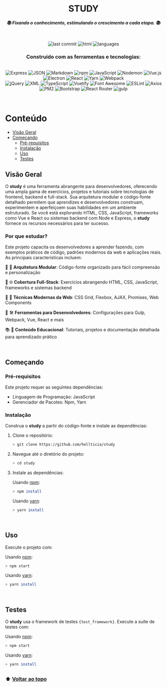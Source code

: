 <h1 align="center">STUDY</h1>

<div align="center">
  <em><strong>📚 Fixando o conhecimento, estimulando o crescimento a cada etapa. 📚</strong></em>
</div>

<br> <!-- Espaço entre as seções -->
<div align="center">
  <img src="https://img.shields.io/github/last-commit/hellticia/study?style=flat&logo=git&logoColor=white&color=0080ff" alt="last commit">  
  <img src="https://img.shields.io/github/languages/top/hellticia/study?style=flat&color=0080ff" alt="html">  
  <img src="https://img.shields.io/github/languages/count/hellticia/study?style=flat&color=0080ff" alt="languages">
</div>

<h3 align="center">Construído com as ferramentas e tecnologias:</h3>
<br> <!-- Espaço entre as seções -->
<div align="center">
  <img src="https://img.shields.io/badge/Express-000000.svg?style=flat&logo=Express&logoColor=white" alt="Express">  
  <img src="https://img.shields.io/badge/JSON-000000.svg?style=flat&logo=JSON&logoColor=white" alt="JSON">  
  <img src="https://img.shields.io/badge/Markdown-000000.svg?style=flat&logo=Markdown&logoColor=white" alt="Markdown">  
  <img src="https://img.shields.io/badge/npm-CB3837.svg?style=flat&logo=npm&logoColor=white" alt="npm">  
  <img src="https://img.shields.io/badge/JavaScript-F7DF1E.svg?style=flat&logo=JavaScript&logoColor=black" alt="JavaScript">  
  <img src="https://img.shields.io/badge/Nodemon-76D04B.svg?style=flat&logo=Nodemon&logoColor=white" alt="Nodemon">  
  <img src="https://img.shields.io/badge/Vue.js-4FC08D.svg?style=flat&logo=vuedotjs&logoColor=white" alt="Vue.js">  
  <img src="https://img.shields.io/badge/Electron-47848F.svg?style=flat&logo=Electron&logoColor=white" alt="Electron">  
  <img src="https://img.shields.io/badge/React-61DAFB.svg?style=flat&logo=React&logoColor=black" alt="React">  
  <img src="https://img.shields.io/badge/Yarn-2C8EBB.svg?style=flat&logo=Yarn&logoColor=white" alt="Yarn">  
  <img src="https://img.shields.io/badge/Webpack-8DD6F9.svg?style=flat&logo=Webpack&logoColor=black" alt="Webpack">
</div>

<div align="center">
  <img src="https://img.shields.io/badge/jQuery-0769AD.svg?style=flat&logo=jQuery&logoColor=white" alt="jQuery">  
  <img src="https://img.shields.io/badge/XML-005FAD.svg?style=flat&logo=XML&logoColor=white" alt="XML">  
  <img src="https://img.shields.io/badge/TypeScript-3178C6.svg?style=flat&logo=TypeScript&logoColor=white" alt="TypeScript">  
  <img src="https://img.shields.io/badge/Vuetify-1867C0.svg?style=flat&logo=Vuetify&logoColor=white" alt="Vuetify">  
  <img src="https://img.shields.io/badge/Font%20Awesome-538DD7.svg?style=flat&logo=Font-Awesome&logoColor=white" alt="Font Awesome">  
  <img src="https://img.shields.io/badge/ESLint-4B32C3.svg?style=flat&logo=ESLint&logoColor=white" alt="ESLint">  
  <img src="https://img.shields.io/badge/Axios-5A29E4.svg?style=flat&logo=Axios&logoColor=white" alt="Axios">  
  <img src="https://img.shields.io/badge/PM2-2B037A.svg?style=flat&logo=PM2&logoColor=white" alt="PM2">  
  <img src="https://img.shields.io/badge/Bootstrap-7952B3.svg?style=flat&logo=Bootstrap&logoColor=white" alt="Bootstrap">  
  <img src="https://img.shields.io/badge/React%20Router-CA4245.svg?style=flat&logo=React-Router&logoColor=white" alt="React Router">  
  <img src="https://img.shields.io/badge/gulp-CF4647.svg?style=flat&logo=gulp&logoColor=white" alt="gulp">
</div>

<br> <!-- Espaço entre as seções -->

# Conteúdo
- [Visão Geral](#visão-geral)
- [Começando](#começando)
  - [Pré-requisitos](#pré-requisitos)
  - [Instalação](#instalação)
  - [Uso](#uso)
  - [Testes](#testes)
<br> <!-- Espaço entre as seções -->
## Visão Geral

O **study** é uma ferramenta abrangente para desenvolvedores, oferecendo uma ampla gama de exercícios, projetos e tutoriais sobre tecnologias de frontend, backend e full-stack. Sua arquitetura modular e código-fonte detalhado permitem que aprendizes e desenvolvedores construam, experimentem e aperfeiçoem suas habilidades em um ambiente estruturado. Se você está explorando HTML, CSS, JavaScript, frameworks como Vue e React ou sistemas backend com Node e Express, o **study** fornece os recursos necessários para ter sucesso.

### Por que estudar?

Este projeto capacita os desenvolvedores a aprender fazendo, com exemplos práticos de código, padrões modernos da web e aplicações reais. As principais características incluem:

🎯 🧩 **Arquitetura Modular**: Código-fonte organizado para fácil compreensão e personalização

🚀 🌐 **Cobertura Full-Stack**: Exercícios abrangendo HTML, CSS, JavaScript, frameworks e sistemas backend

🎨 🎨 **Técnicas Modernas da Web**: CSS Grid, Flexbox, AJAX, Promises, Web Components

🔧 🛠 **Ferramentas para Desenvolvedores**: Configurações para Gulp, Webpack, Vue, React e mais

📚 📖 **Conteúdo Educacional**: Tutoriais, projetos e documentação detalhada para aprendizado prático

<br> <!-- Espaço entre as seções -->
## Começando

### Pré-requisitos

Este projeto requer as seguintes dependências:

- Linguagem de Programação: JavaScript
- Gerenciador de Pacotes: Npm, Yarn
<br> <!-- Espaço entre as seções -->
### Instalação

Construa o **study** a partir do código-fonte e instale as dependências:

1. Clone o repositório:

   ```bash
   > git clone https://github.com/hellticia/study
   ```
2. Navegue até o diretório do projeto:

   ```bash
   > cd study
   ```
3. Instale as dependências:

   Usando [npm](https://www.npmjs.com):

   ```bash
   > npm install
   ```
   Usando [yarn](https://yarnpkg.com):

   ```bash
   > yarn install
   ```
   <br> <!-- Espaço entre as seções -->
## Uso

Execute o projeto com:

Usando [npm](https://www.npmjs.com):

```bash
> npm start
```
Usando [yarn](https://yarnpkg.com):

```bash
> yarn install
 ```
<br> <!-- Espaço entre as seções -->
## Testes

O **study** usa o framework de testes `{test_framework}`. Execute a suíte de testes com:

Usando [npm](https://www.npmjs.com):

```bash
> npm start
```
Usando [yarn](https://yarnpkg.com):

```bash
> yarn install
 ```
##
### ⬆ [Voltar ao topo](#conteúdo)
